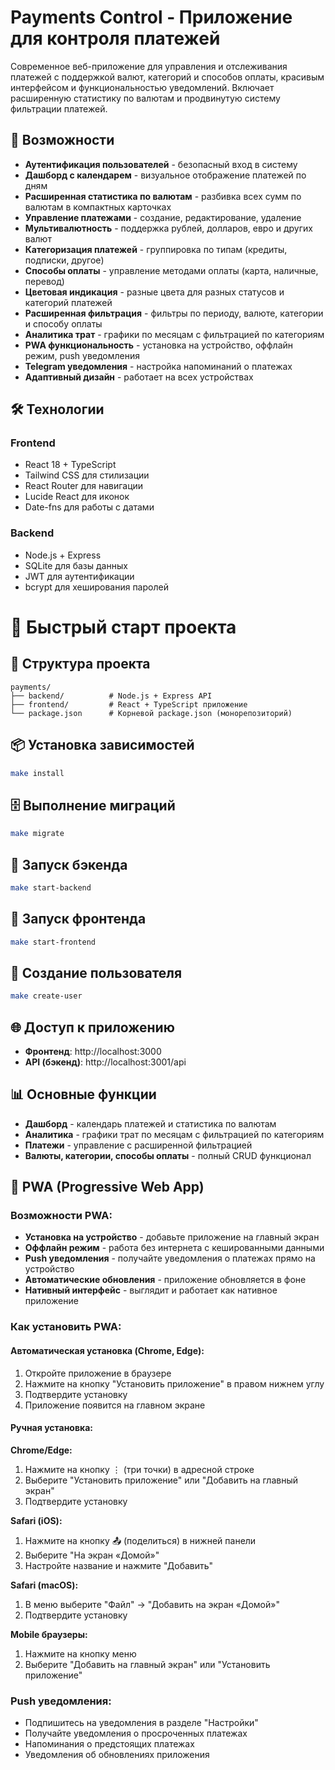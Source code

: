 # Payments Control - Приложение для контроля платежей

Современное веб-приложение для управления и отслеживания платежей с поддержкой валют, категорий и способов оплаты, красивым интерфейсом и функциональностью уведомлений. Включает расширенную статистику по валютам и продвинутую систему фильтрации платежей.

## 🚀 Возможности

- **Аутентификация пользователей** - безопасный вход в систему
- **Дашборд с календарем** - визуальное отображение платежей по дням
- **Расширенная статистика по валютам** - разбивка всех сумм по валютам в компактных карточках
- **Управление платежами** - создание, редактирование, удаление
- **Мультивалютность** - поддержка рублей, долларов, евро и других валют
- **Категоризация платежей** - группировка по типам (кредиты, подписки, другое)
- **Способы оплаты** - управление методами оплаты (карта, наличные, перевод)
- **Цветовая индикация** - разные цвета для разных статусов и категорий платежей
- **Расширенная фильтрация** - фильтры по периоду, валюте, категории и способу оплаты
- **Аналитика трат** - графики по месяцам с фильтрацией по категориям
- **PWA функциональность** - установка на устройство, оффлайн режим, push уведомления
- **Telegram уведомления** - настройка напоминаний о платежах
- **Адаптивный дизайн** - работает на всех устройствах

## 🛠 Технологии

### Frontend
- React 18 + TypeScript
- Tailwind CSS для стилизации
- React Router для навигации
- Lucide React для иконок
- Date-fns для работы с датами

### Backend
- Node.js + Express
- SQLite для базы данных
- JWT для аутентификации
- bcrypt для хеширования паролей


# 🚀 Быстрый старт проекта

## 📁 Структура проекта
```
payments/
├── backend/          # Node.js + Express API
├── frontend/         # React + TypeScript приложение
└── package.json      # Корневой package.json (монорепозиторий)
```

## 📦 Установка зависимостей
```bash
make install
```

## 🗄️ Выполнение миграций
```bash
make migrate
```

## 🔧 Запуск бэкенда
```bash
make start-backend
```

## 🎨 Запуск фронтенда
```bash
make start-frontend
```

## 👤 Создание пользователя
```bash
make create-user
```

## 🌐 Доступ к приложению

- **Фронтенд**: http://localhost:3000
- **API (бэкенд)**: http://localhost:3001/api

## 📊 Основные функции

- **Дашборд** - календарь платежей и статистика по валютам
- **Аналитика** - графики трат по месяцам с фильтрацией по категориям
- **Платежи** - управление с расширенной фильтрацией
- **Валюты, категории, способы оплаты** - полный CRUD функционал

## 📱 PWA (Progressive Web App)

### Возможности PWA:
- **Установка на устройство** - добавьте приложение на главный экран
- **Оффлайн режим** - работа без интернета с кешированными данными
- **Push уведомления** - получайте уведомления о платежах прямо на устройство
- **Автоматические обновления** - приложение обновляется в фоне
- **Нативный интерфейс** - выглядит и работает как нативное приложение

### Как установить PWA:

#### Автоматическая установка (Chrome, Edge):
1. Откройте приложение в браузере
2. Нажмите на кнопку "Установить приложение" в правом нижнем углу
3. Подтвердите установку
4. Приложение появится на главном экране

#### Ручная установка:

**Chrome/Edge:**
1. Нажмите на кнопку ⋮ (три точки) в адресной строке
2. Выберите "Установить приложение" или "Добавить на главный экран"
3. Подтвердите установку

**Safari (iOS):**
1. Нажмите на кнопку 📤 (поделиться) в нижней панели
2. Выберите "На экран «Домой»"
3. Настройте название и нажмите "Добавить"

**Safari (macOS):**
1. В меню выберите "Файл" → "Добавить на экран «Домой»"
2. Подтвердите установку

**Mobile браузеры:**
1. Нажмите на кнопку меню
2. Выберите "Добавить на главный экран" или "Установить приложение"

### Push уведомления:
- Подпишитесь на уведомления в разделе "Настройки"
- Получайте уведомления о просроченных платежах
- Напоминания о предстоящих платежах
- Уведомления об обновлениях приложения

